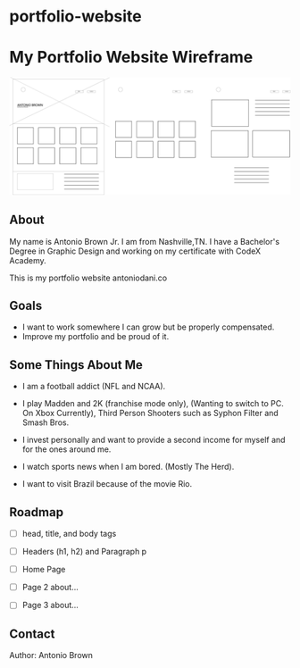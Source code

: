 # portfolio-website

# My Portfolio Website Wireframe
![!\[alt text\](image.jpg)](wireframeforportfoliowebsite.jpg)
## About

My name is Antonio Brown Jr. I am from Nashville,TN. I have a Bachelor's Degree in Graphic Design and working on my certificate with CodeX Academy.

This is my portfolio website antoniodani.co


## Goals
- I want to work somewhere I can grow but be properly compensated. 
- Improve my portfolio and be proud of it. 


## Some Things About Me

- I am a football addict (NFL and NCAA). 
- I play Madden and 2K (franchise mode only), (Wanting to switch to PC. On Xbox Currently), Third Person Shooters such as Syphon Filter and Smash Bros.

- I invest personally and want to provide a second income for myself and for the ones around me. 
- I watch sports news when I am bored. (Mostly The Herd). 
- I want to visit Brazil because of the movie Rio. 


## Roadmap

- [ ] head, title, and body tags
- [ ] Headers (h1, h2) and Paragraph p
- [ ] Home Page
- [ ] Page 2 about...
- [ ] Page 3 about...


## Contact

Author: Antonio Brown

